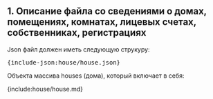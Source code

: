 ## 1. Описание файла со сведениями о домах, помещениях, комнатах, лицевых счетах, собственниках, регистрациях

Json файл должен иметь следующую струкуру:
<pre>
{include-json:house/house.json}
</pre>
Объекта массива houses (дома), который включает в себя:

{include:house/house.md}